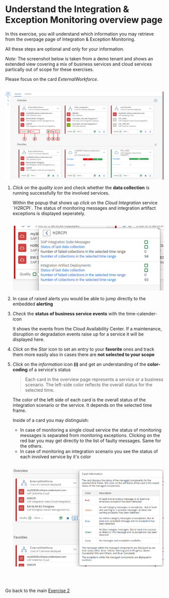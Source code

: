 # Understand the Integration & Exception Monitoring overview page

In this exercise, you will understand which information you may retrieve from the overpage page of Integration & Exception Monitoring.

All these steps are optional and only for your information.

*Note*: The screenshot below is taken from a demo tenant and shows an extended view covering a mix of business services and cloud services partically out of scope for these exercises. <br>

Please focus on the card *ExternalWorkforce*.

<br>![](/exercises/ex2/images/IMOverviewpageDetails.png)

1. *Click* on the *quality icon* and check whether the **data collection** is running successfully for the involved services.

    Within the popup that shows up *click* on the *Cloud Integration* service ´H2RCPI`. The status of monitoring messages and integration artifact exceptions is displayed seperately.

    <br>![](/exercises/ex2/images/IMDataQuality.png)

2. In case of raised alerts you would be able to jump directly to the embedded **alerting**

3. *Check* the **status of business service events** with the time-calender-icon

    It shows the events from the Cloud Availability Center. If a maintenance, disruption or degradation events raise up for a service it will be displayed here.

4. *Click* on the *Star* icon to set an entry to your **favorite** ones and track them more easily also in cases there are **not selected to your scope**

5. *Click* on the *information* icon **(i)** and get an understanding of the **color-coding** of a service's status
    
    >
    > Each card in the overview page represents a service or a business scenario. The left-side color reflects the overall status for the selected time.
    >

    The color of the left side of each card is the overall status of the integration scenario or the service. It depends on the selected time frame.

    Inside of a card you may distinguish:
    - In case of monitoring a single cloud service the status of monitoring messages is separated from monitoring exceptions. Clicking on the red bar you may get directly to the list of faulty messages. Same for the others. 
    - In case of monitoring an integration scenario you see the status of each involved service by it's color

    <br>![](/exercises/ex2/images/IMOverviewInfoButton.png)

<br><br><br>Go back to the main [Exercise 2](../../ex2/)

